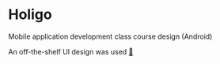 # Holigo
Mobile application development class course design (Android)

An off-the-shelf UI design was used [🔗](https://www.behance.net/gallery/103668823/Holigo-mobile-UI-kit)
